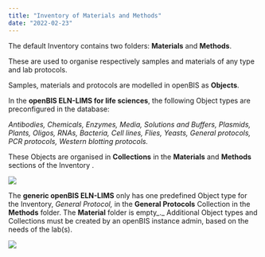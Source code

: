 ```yaml
---
title: "Inventory of Materials and Methods"
date: "2022-02-23"
---
```


  
The default Inventory contains two folders: **Materials** and **Methods**.

These are used to organise respectively samples and materials of any type and lab protocols.

Samples, materials and protocols are modelled in openBIS as **Objects**.

In the **openBIS ELN-LIMS for life sciences**, the following Object types are preconfigured in the database:  
  

_Antibodies, Chemicals, Enzymes, Media, Solutions and Buffers, Plasmids, Plants, Oligos, RNAs, Bacteria, Cell lines, Flies, Yeasts, General protocols, PCR protocols, Western blotting protocols._

These Objects are organised in **Collections** in the **Materials** and **Methods** sections of the Inventory .  
  

![](https://openbis.ch/wp-content/uploads/2019/09/inventory-menu-life-sciences.png)

The **generic openBIS ELN-LIMS** only has one predefined Object type for the Inventory, _General Protocol,_ in the **General Protocols** Collection in the **Methods** folder. The **Material** folder is empty_._ Additional Object types and Collections must be created by an openBIS instance admin, based on the needs of the lab(s).

![](https://openbis.ch/wp-content/uploads/2019/09/inventory-generic-openbis.png)
